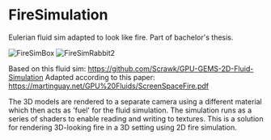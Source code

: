 # FireSimulation
 Eulerian fluid sim adapted to look like fire. Part of bachelor's thesis.

 ![FireSimBox](https://github.com/Antonhejhejhej/FireSimulation/assets/123376072/31e8b266-f749-4c4c-9789-6a1e32010eb2)
![FireSimRabbit2](https://github.com/Antonhejhejhej/FireSimulation/assets/123376072/b04420b3-a09a-48d2-adb9-c4c8687f022b)

Based on this fluid sim: https://github.com/Scrawk/GPU-GEMS-2D-Fluid-Simulation
Adapted according to this paper: https://martinguay.net/GPU%20Fluids/ScreenSpaceFire.pdf

The 3D models are rendered to a separate camera using a different material which then acts as 'fuel' for the fluid simulation. The simulation runs as a series of shaders to enable reading and writing to textures. This is a solution for rendering 3D-looking fire in a 3D setting using 2D fire simulation.
 

